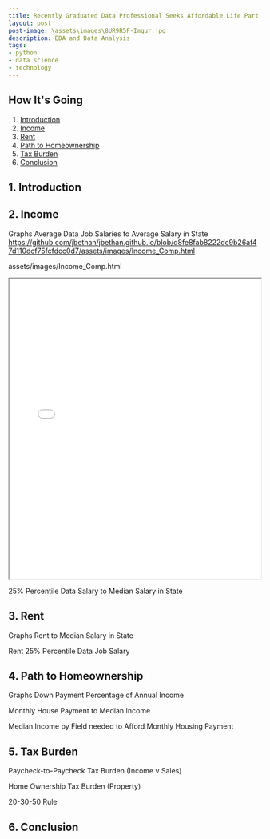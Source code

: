 ```yaml
---
title: Recently Graduated Data Professional Seeks Affordable Life Part 2
layout: post
post-image: \assets\images\8UR9R5F-Imgur.jpg
description: EDA and Data Analysis
tags:
- python
- data science
- technology
---
```


## How It's Going

1. [Introduction](#1-introduction)
2. [Income](#2-income)
3. [Rent](#3-rent)
4. [Path to Homeownership](#4-path-to-homeownership)
5. [Tax Burden](#3-tax-burden)
6. [Conclusion](#6-conclusion)


## 1. Introduction

## 2. Income

Graphs
Average Data Job Salaries to Average Salary in State
https://github.com/jbethan/jbethan.github.io/blob/d8fe8fab8222dc9b26af47d110dcf75fcfdcc0d7/assets/images/Income_Comp.html

assets/images/Income_Comp.html
<iframe src="assets/images/Income_Comp.html" width="100%" height="600px"></iframe>

25% Percentile Data Salary to Median Salary in State

## 3. Rent

Graphs
Rent to Median Salary in State

Rent 25% Percentile Data Job Salary

## 4. Path to Homeownership

Graphs
Down Payment Percentage of Annual Income

Monthly House Payment to Median Income

Median Income by Field needed to Afford Monthly Housing Payment

## 5. Tax Burden

Paycheck-to-Paycheck Tax Burden (Income v Sales)

Home Ownership Tax Burden (Property)

20-30-50 Rule

## 6. Conclusion